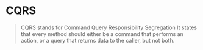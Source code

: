 # CQRS

> CQRS stands for Command Query Responsibility Segregation It states that every method 
> should either be a command that performs an action, or a query that returns data to the caller, but not both.